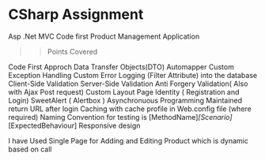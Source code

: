 # CSharp Assignment
 Asp .Net MVC Code first Product Management Application

>> Points Covered

Code First Approch
Data Transfer Objects(DTO)
Automapper
Custom Exception Handling
Custom Error Logging (Filter Attribute) into the database
Client-Side Validation
Server-Side Validation
Anti Forgery Validation( Also with Ajax Post request)
Custom Layout Page
Identity ( Registration and Login)
SweetAlert ( Alertbox )
Asynchronuous Programming
Maintained return URL after login
Caching with cache profile in Web.config file  (where required)
Naming Convention for testing is [MethodName]_[Scenario]_[ExpectedBehaviour] 
Responsive design

I have Used Single Page for Adding and Editing Product which is dynamic based on call

